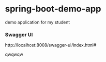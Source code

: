 # spring-boot-demo-app
demo application for my student


### Swagger UI

http://localhost:8008/swagger-ui/index.html#

qwqwqw